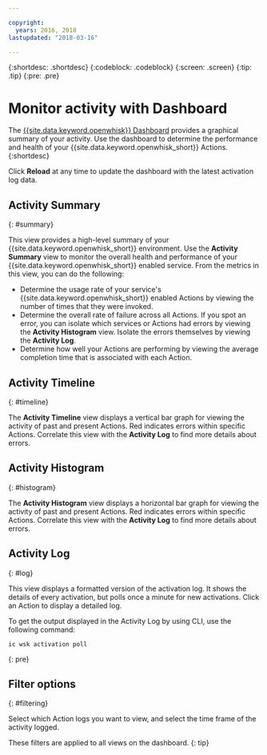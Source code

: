 ```yaml
---

copyright:
  years: 2016, 2018
lastupdated: "2018-03-16"

---
```


{:shortdesc: .shortdesc}
{:codeblock: .codeblock}
{:screen: .screen}
{:tip: .tip}
{:pre: .pre}

# Monitor activity with Dashboard

The [{{site.data.keyword.openwhisk}} Dashboard](https://console.bluemix.net/openwhisk/dashboard/) provides a graphical summary of your activity. Use the dashboard to determine the performance and health of your {{site.data.keyword.openwhisk_short}} Actions.
{:shortdesc}

Click **Reload** at any time to update the dashboard with the latest activation log data.

## Activity Summary
{: #summary}

This view provides a high-level summary of your {{site.data.keyword.openwhisk_short}} environment. Use the **Activity Summary** view to monitor the overall health and performance of your {{site.data.keyword.openwhisk_short}} enabled service. From the metrics in this view, you can do the following:
* Determine the usage rate of your service's {{site.data.keyword.openwhisk_short}} enabled Actions by viewing the number of times that they were invoked.
* Determine the overall rate of failure across all Actions. If you spot an error, you can isolate which services or Actions had errors by viewing the **Activity Histogram** view. Isolate the errors themselves by viewing the **Activity Log**.
* Determine how well your Actions are performing by viewing the average completion time that is associated with each Action.

<!-- For tips on improving performance, see troubleshooting? -->

## Activity Timeline
{: #timeline}

The **Activity Timeline** view displays a vertical bar graph for viewing the activity of past and present Actions. Red indicates errors within specific Actions. Correlate this view with the **Activity Log** to find more details about errors.

## Activity Histogram
{: #histogram}

The **Activity Histogram** view displays a horizontal bar graph for viewing the activity of past and present Actions. Red indicates errors within specific Actions. Correlate this view with the **Activity Log** to find more details about errors.

## Activity Log
{: #log}

This view displays a formatted version of the activation log. It shows the details of every activation, but polls once a minute for new activations. Click an Action to display a detailed log.

To get the output displayed in the Activity Log by using CLI, use the following command:
```
ic wsk activation poll
```
{: pre}

## Filter options
{: #filtering}

Select which Action logs you want to view, and select the time frame of the activity logged.

These filters are applied to all views on the dashboard.
{: tip}
